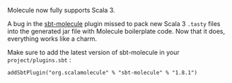 Molecule now fully supports Scala 3.

A bug in the [sbt-molecule](https://github.com/scalamolecule/sbt-molecule) plugin missed to pack new Scala 3 `.tasty` files into the generated jar file with Molecule boilerplate code. Now that it does, everything works like a charm.

Make sure to add the latest version of sbt-molecule in your `project/plugins.sbt` :

    addSbtPlugin("org.scalamolecule" % "sbt-molecule" % "1.8.1")

    